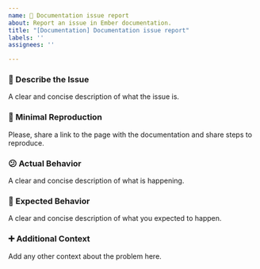 ```yaml
---
name: 📙 Documentation issue report
about: Report an issue in Ember documentation.
title: "[Documentation] Documentation issue report"
labels: ''
assignees: ''

---
```


### 📙 Describe the Issue
A clear and concise description of what the issue is.

### 🔬 Minimal Reproduction
Please, share a link to the page with the documentation and share steps to reproduce.

### 😕 Actual Behavior
A clear and concise description of what is happening.

### 🤔 Expected Behavior
A clear and concise description of what you expected to happen.

### ➕ Additional Context
Add any other context about the problem here.
